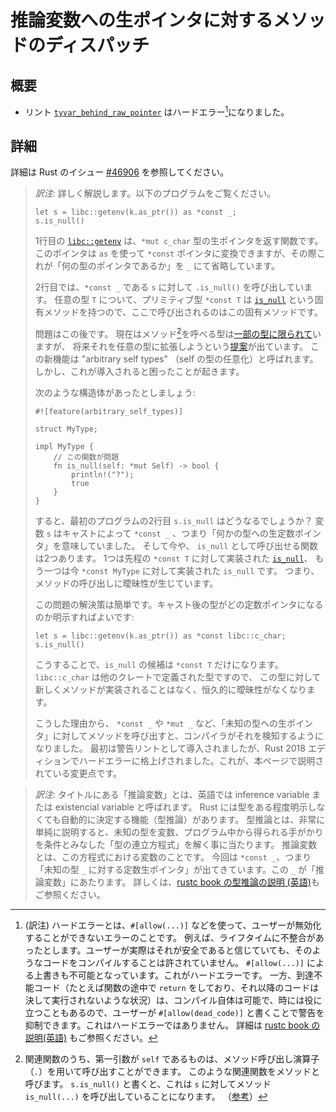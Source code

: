 <!--
# Method dispatch for raw pointers to inference variables
-->

# 推論変数への生ポインタに対するメソッドのディスパッチ

<!--
## Summary
-->

## 概要

<!--
- The [`tyvar_behind_raw_pointer`][#46906] lint is now a hard error.
-->

- リント [`tyvar_behind_raw_pointer`][#46906] はハードエラー[^1]になりました。

[#46906]: https://github.com/rust-lang/rust/issues/46906

[^1]: (訳注) ハードエラーとは、`#[allow(...)]` などを使って、ユーザーが無効化することができないエラーのことです。
  例えば、ライフタイムに不整合があったとします。ユーザーが実際はそれが安全であると信じていても、そのようなコードをコンパイルすることは許されていません。 `#[allow(...)]` による上書きも不可能となっています。これがハードエラーです。
  一方、到達不能コード（たとえば関数の途中で `return` をしており、それ以降のコードは決して実行されないような状況）は、コンパイル自体は可能で、時には役に立つこともあるので、ユーザーが `#[allow(dead_code)]` と書くことで警告を抑制できます。これはハードエラーではありません。
  詳細は [rustc book の説明(英語)](https://rustc-dev-guide.rust-lang.org/diagnostics.html#lints-versus-fixed-diagnostics) もご参照ください。

<!--
## Details
-->

## 詳細

<!--
See Rust issue [#46906] for details.
-->

詳細は Rust のイシュー [#46906] を参照してください。

> *訳注*:
> 詳しく解説します。以下のプログラムをご覧ください。
>
> ```rust,ignore
> let s = libc::getenv(k.as_ptr()) as *const _;
> s.is_null()
> ```
>
> 1行目の [`libc::getenv`] は、`*mut c_char` 型の生ポインタを返す関数です。
> このポインタは `as` を使って `*const` ポインタに変換できますが、その際これが「何の型のポインタであるか」を `_` にて省略しています。
>
> 2行目では、`*const _` である `s` に対して `.is_null()` を呼び出しています。
> 任意の型 `T` について、プリミティブ型 `*const T` は [`is_null`] という固有メソッドを持つので、ここで呼び出されるのはこの固有メソッドです。
>
> 問題はこの後です。
> 現在はメソッド[^2]を呼べる型は[一部の型に限られて][methods]いますが、
> 将来それを任意の型に拡張しようという[提案][arbitrary_self_types-tracking]が出ています。
> この新機能は "arbitrary self types" （self の型の任意化）と呼ばれます。
> しかし、これが導入されると困ったことが起きます。
> 
> 次のような構造体があったとしましょう:
> ```rust,ignore
> #![feature(arbitrary_self_types)]
> 
> struct MyType;
> 
> impl MyType {
>     // この関数が問題
>     fn is_null(self: *mut Self) -> bool {
>         println!("?");
>         true
>     }
> }
> ```
>
> すると、最初のプログラムの2行目 `s.is_null` はどうなるでしょうか？
> 変数 `s` はキャストによって `*const _` 、つまり「何かの型への生定数ポインタ」を意味していました。
> そして今や、 `is_null` として呼び出せる関数は2つあります。
> 1つは先程の `*const T` に対して実装された [`is_null`]、
> もう一つは今 `*const MyType` に対して実装された `is_null` です。
> つまり、メソッドの呼び出しに曖昧性が生じています。
>
> この問題の解決策は簡単です。キャスト後の型がどの定数ポインタになるのか明示すればよいです:
>
> ```rust,ignore
> let s = libc::getenv(k.as_ptr()) as *const libc::c_char;
> s.is_null()
> ```
>
> こうすることで、`is_null` の候補は `*const T` だけになります。
> `libc::c_char` は他のクレートで定義された型ですので、
> この型に対して新しくメソッドが実装されることはなく、恒久的に曖昧性がなくなります。
>
> こうした理由から、 `*const _` や `*mut _` など、「未知の型への生ポインタ」に対してメソッドを呼び出すと、コンパイラがそれを検知するようになりました。
> 最初は警告リントとして導入されましたが、Rust 2018 エディションでハードエラーに格上げされました。これが、本ページで説明されている変更点です。

[^2]: 関連関数のうち、第一引数が `self` であるものは、メソッド呼び出し演算子（`.`）を用いて呼び出すことができます。
このような関連関数をメソッドと呼びます。
`s.is_null()` と書くと、これは `s` に対してメソッド `is_null(...)` を呼び出していることになります。
（[参考](https://doc.rust-lang.org/reference/items/associated-items.html#methods)）

[`libc::getenv`]: https://docs.rs/libc/0.2.107/i686-pc-windows-msvc/libc/fn.getenv.html
[`is_null`]: https://doc.rust-lang.org/std/primitive.pointer.html#method.is_null-1
[methods]: https://doc.rust-lang.org/reference/items/associated-items.html#methods
[arbitrary_self_types-tracking]: https://github.com/rust-lang/rust/issues/44874

> *訳注*:
> タイトルにある「推論変数」とは、英語では inference variable または existencial variable と呼ばれます。
> Rust には型をある程度明示しなくても自動的に決定する機能（型推論）があります。
> 型推論とは、非常に単純に説明すると、未知の型を変数、プログラム中から得られる手がかりを条件とみなした「型の連立方程式」を解く事に当たります。
> 推論変数とは、この方程式における変数のことです。
> 今回は `*const _`、つまり「未知の型 `_` に対する定数生ポインタ」が出てきています。この `_` が「推論変数」にあたります。
> 詳しくは、[rustc book の型推論の説明 (英語)](https://rustc-dev-guide.rust-lang.org/type-inference.html#a-note-on-terminology)もご参照ください。
